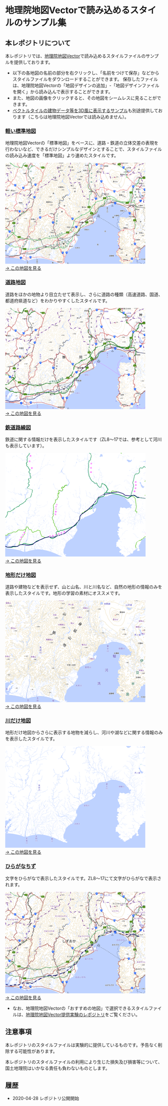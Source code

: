 # 地理院地図Vectorで読み込めるスタイルのサンプル集

## 本レポジトリについて
本レポジトリでは、[地理院地図Vector]( https://maps.gsi.go.jp/vector/)で読み込めるスタイルファイルのサンプルを提供しております。

- 以下の各地図の名前の部分を右クリックし、「名前をつけて保存」などからスタイルファイルをダウンロードすることができます。
保存したファイルは、地理院地図Vectorの「地図デザインの追加」-「地図デザインファイルを開く」から読み込んで表示することができます。
- また、地図の画像をクリックすると、その地図をシームレスに見ることができます。
- [ベクトルタイルの建物データ等を3D風に表示するサンプル](https://github.com/gsi-cyberjapan/gsivectortile-3d-like-building)も別途提供しております（こちらは地理院地図Vectorでは読み込めません）。

### [軽い標準地図](https://raw.githubusercontent.com/gsi-cyberjapan/gsimaps-vector-stylesamples/master/data/light.json)
地理院地図Vectorの「標準地図」をベースに、道路・鉄道の立体交差の表現を行わないなど、できるだけシンプルなデザインとすることで、スタイルファイルの読み込み速度を「標準地図」より速めたスタイルです。

[![軽い標準地図](image/light.png)<br>→ この地図を見る](https://gsi-cyberjapan.github.io/gsimaps-vector-stylesamples/index.html#7/36.104611/140.084556/&ls=light&disp=1&d=l) 


### [道路地図](https://raw.githubusercontent.com/gsi-cyberjapan/gsimaps-vector-stylesamples/master/data/road.json)
道路をほかの地物より目立たせて表示し、さらに道路の種類（高速道路、国道、都道府県道など）をわかりやすくしたスタイルです。

[![道路地図](image/road.png)<br>→ この地図を見る](https://gsi-cyberjapan.github.io/gsimaps-vector-stylesamples/index.html#7/36.104611/140.084556/&ls=road&disp=1&d=l) 


### [鉄道路線図](https://raw.githubusercontent.com/gsi-cyberjapan/gsimaps-vector-stylesamples/master/data/railway.json)
鉄道に関する情報だけを表示したスタイルです（ZL8～17では、参考として河川も表示しています）。

[![鉄道路線図](image/railway.png)<br>→ この地図を見る](https://gsi-cyberjapan.github.io/gsimaps-vector-stylesamples/index.html#7/36.104611/140.084556/&ls=railway&disp=1&d=l) 


### [地形だけ地図](https://raw.githubusercontent.com/gsi-cyberjapan/gsimaps-vector-stylesamples/master/data/land.json)
道路や建物などを表示せず、山と山名、川と川名など、自然の地形の情報のみを表示したスタイルです。地形の学習の素材にオススメです。

[![地形だけ地図](image/land.png)<br>→ この地図を見る](https://gsi-cyberjapan.github.io/gsimaps-vector-stylesamples/index.html#7/36.104611/140.084556/&ls=land&disp=1&d=l) 


### [川だけ地図](https://raw.githubusercontent.com/gsi-cyberjapan/gsimaps-vector-stylesamples/master/data/river.json)
地形だけ地図からさらに表示する地物を減らし、河川や湖などに関する情報のみを表示したスタイルです。

[![川だけ地図](image/river.png)<br>→ この地図を見る](https://gsi-cyberjapan.github.io/gsimaps-vector-stylesamples/index.html#7/36.104611/140.084556/&ls=river&disp=1&d=l) 


### [ひらがなちず](https://raw.githubusercontent.com/gsi-cyberjapan/gsimaps-vector-stylesamples/master/data/kana.json)
文字をひらがなで表示したスタイルです。ZL8～17にて文字がひらがなで表示されます。

[![ひらがなちず](image/kana.png)<br>→ この地図を見る](https://gsi-cyberjapan.github.io/gsimaps-vector-stylesamples/index.html#8/36.104611/140.084556/&ls=kana&disp=1&d=l) 

- なお、地理院地図Vectorの「おすすめの地図」で選択できるスタイルファイルは、[地理院地図Vector提供実験のレポジトリ](https://github.com/gsi-cyberjapan/gsimaps-vector-experiment/)をご覧ください。


## 注意事項
本レポジトリのスタイルファイルは実験的に提供しているものです。予告なく削除する可能性があります。

本レポジトリのスタイルファイルの利用により生じた損失及び損害等について、国土地理院はいかなる責任も負わないものとします。


## 履歴
- 2020-04-28 レポジトリ公開開始

